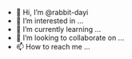 - 👋 Hi, I’m @rabbit-dayi
- 👀 I’m interested in ...
- 🌱 I’m currently learning ...
- 💞️ I’m looking to collaborate on ...
- 📫 How to reach me ...

<!---
rabbit-dayi/rabbit-dayi is a ✨ special ✨ repository because its `README.md` (this file) appears on your GitHub profile.
You can click the Preview link to take a look at your changes.
--->
